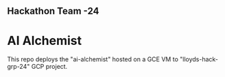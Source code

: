 ## Hackathon Team -24

# AI Alchemist

This repo deploys the "ai-alchemist" hosted on a GCE VM to "lloyds-hack-grp-24" GCP project.
